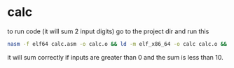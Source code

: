 # calc
to run code (it will sum 2 input digits) go to the project dir and run this 

```bash
nasm -f elf64 calc.asm -o calc.o && ld -m elf_x86_64 -o calc calc.o && ./calc
```

it will sum correctly if inputs are greater than 0 and the sum is less than 10.
